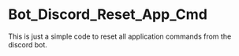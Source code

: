 # Bot_Discord_Reset_App_Cmd
This is just a simple code to reset all application commands from the discord bot.
